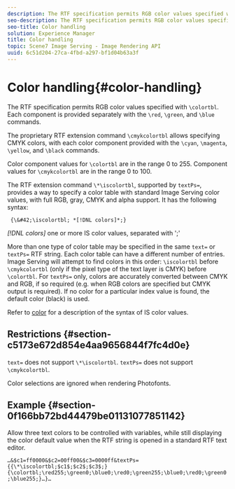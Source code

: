 ```yaml
---
description: The RTF specification permits RGB color values specified with \colortbl. Each component is provided separately with the \red, \green, and \blue commands.
seo-description: The RTF specification permits RGB color values specified with \colortbl. Each component is provided separately with the \red, \green, and \blue commands.
seo-title: Color handling
solution: Experience Manager
title: Color handling
topic: Scene7 Image Serving - Image Rendering API
uuid: 6c51d204-27ca-4fbd-a297-bf1d04b63a3f
---
```


# Color handling{#color-handling}

The RTF specification permits RGB color values specified with `\colortbl`. Each component is provided separately with the `\red`, `\green`, and `\blue` commands.

The proprietary RTF extension command `\cmykcolortbl` allows specifying CMYK colors, with each color component provided with the `\cyan`, `\magenta`, `\yellow`, and `\black` commands.

Color component values for `\colortbl` are in the range 0 to 255. Component values for `\cmykcolortbl` are in the range 0 to 100.

The RTF extension command `\*\iscolortbl`, supported by `textPs=`, provides a way to specify a color table with standard Image Serving color values, with full RGB, gray, CMYK and alpha support. It has the following syntax:

` {\&#42;\iscolortbl; *[!DNL colors]*;}`

*[!DNL colors]* one or more IS color values, separated with ';'

More than one type of color table may be specified in the same `text=` or `textPs=` RTF string. Each color table can have a different number of entries. Image Serving will attempt to find colors in this order: `\iscolortbl` before `\cmykcolortbl` (only if the pixel type of the text layer is CMYK) before `\colortbl`. For `textPs=` only, colors are accurately converted between CMYK and RGB, if so required (e.g. when RGB colors are specified but CMYK output is required). If no color for a particular index value is found, the default color (black) is used.

Refer to [color](/help/aem-is-ir-api/is-api/http-ref/image-serving-api-ref/c-http-protocol-reference/c-data-types/r-is-http-color.md) for a description of the syntax of IS color values.

## Restrictions {#section-c5173e672d854e4aa9656844f7fc4d0e}

`text=` does not support `\*\iscolortbl`. `textPs=` does not support `\cmykcolortbl`.

Color selections are ignored when rendering Photofonts.

## Example {#section-0f166bb72bd44479be01131077851142}

Allow three text colors to be controlled with variables, while still displaying the color default value when the RTF string is opened in a standard RTF text editor.

`…&$c1=ff0000&$c2=00ff00&$c3=0000ff&textPs={{\*\iscolortbl;$c1$;$c2$;$c3$;}{\colortbl;\red255;\green0;\blue0;\red0;\green255;\blue0;\red0;\green0;\blue255;}…}…` 
